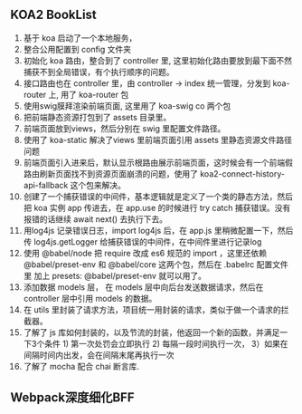 ## KOA2 BookList
1. 基于 koa 启动了一个本地服务，
2. 整合公用配置到 config 文件夹
3. 初始化 koa 路由，整合到了 controller 里, 这里初始化路由要放到最下面不然捕获不到全局错误，有个执行顺序的问题。
4. 接口路由也在 controller 里，由 controller -> index 统一管理，分发到 koa-router 上, 用了 koa-router 包
5. 使用swig膜拜渲染前端页面, 这里用了 koa-swig co 两个包
6. 把前端静态资源打包到了 assets 目录里。
7. 前端页面放到views，然后分别在 swig 里配置文件路径。
8. 使用了 koa-static 解决了views 里前端页面引用 assets 里静态资源文件路径问题
9. 前端页面引入进来后，默认显示根路由展示前端页面，这时候会有一个前端假路由刷新页面找不到资源页面崩溃的问题，使用了 koa2-connect-history-api-fallback 这个包来解决。
10. 创建了一个捕获错误的中间件，基本逻辑就是定义了一个类的静态方法，然后把 koa 实例 app 传进去，在 app.use 的时候进行 try catch 捕获错误。没有报错的话继续 await next() 去执行下去。
11. 用log4js 记录错误日志，import log4js 后，在 app.js 里稍微配置一下，然后传 log4js.getLogger 给捕获错误的中间件，在中间件里进行记录log
15. 使用 @babel/node 把 require 改成 es6 规范的 import ，这里还依赖 @babel/preset-env 和 @babel/core 这两个包，然后在 .babelrc 配置文件里 加上 presets: @babel/preset-env 就可以用了。
16. 添加数据 models 层， 在 models 层中向后台发送数据请求，然后在 controller 层中引用 models 的数据。
17. 在 utils 里封装了请求方法，项目统一用封装的请求，类似于做一个请求的拦截器。
18. 了解了 js 库如何封装的，以及节流的封装，他返回一个新的函数，并满足一下3个条件 1) 第一次处罚会立即执行 2) 每隔一段时间执行一次， 3）如果在间隔时间内出发，会在间隔末尾再执行一次
19. 了解了 mocha 配合 chai  断言库.

## Webpack深度细化BFF